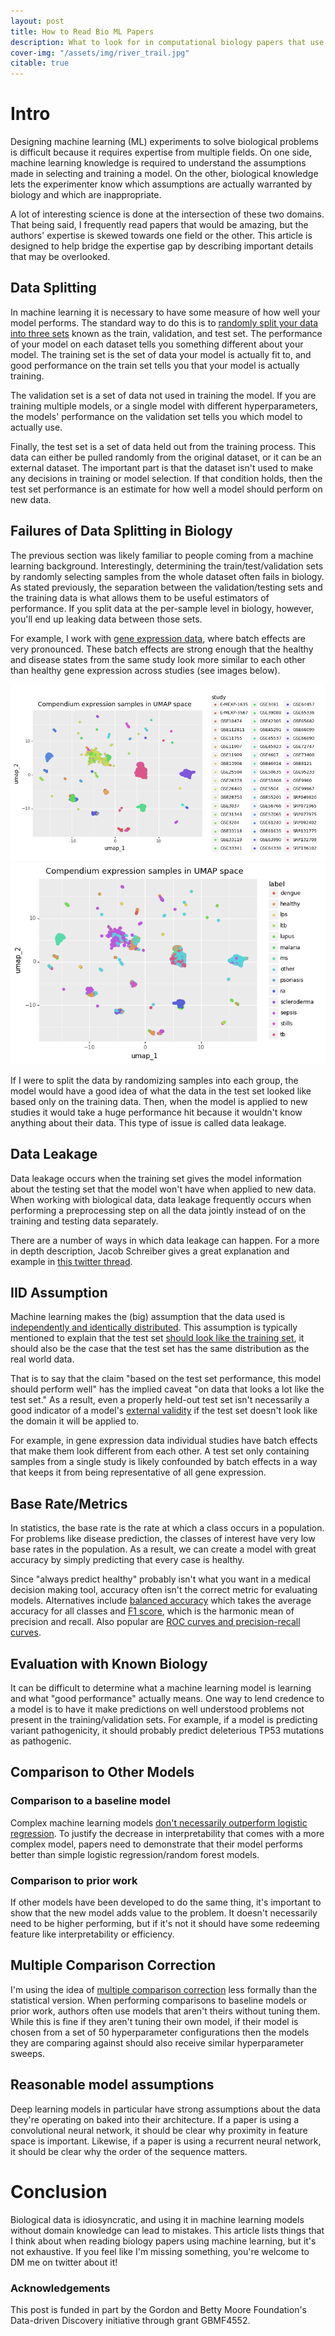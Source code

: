 ```yaml
---                                                                                                                                                                                                         
layout: post                                                                                                                                                                                                
title: How to Read Bio ML Papers
description: What to look for in computational biology papers that use machine learning
cover-img: "/assets/img/river_trail.jpg"                                                                                                                                                                    
citable: true
---
```


# Intro
Designing machine learning (ML) experiments to solve biological problems is difficult because it requires expertise from multiple fields.
On one side, machine learning knowledge is required to understand the assumptions made in selecting and training a model.
On the other, biological knowledge lets the experimenter know which assumptions are actually warranted by biology and which are inappropriate.

A lot of interesting science is done at the intersection of these two domains.
That being said, I frequently read papers that would be amazing, but the authors' expertise is skewed towards one field or the other.
This article is designed to help bridge the expertise gap by describing important details that may be overlooked.


## Data Splitting
In machine learning it is necessary to have some measure of how well your model performs.
The standard way to do this is to [randomly split your data into three sets](https://stackoverflow.com/questions/38250710/how-to-split-data-into-3-sets-train-validation-and-test) known as the train, validation, and test set.
The performance of your model on each dataset tells you something different about your model.
The training set is the set of data your model is actually fit to, and good performance on the train set tells you that your model is actually training.

The validation set is a set of data not used in training the model.
If you are training multiple models, or a single model with different hyperparameters, the models' performance on the validation set tells you which model to actually use.

Finally, the test set is a set of data held out from the training process.
This data can either be pulled randomly from the original dataset, or it can be an external dataset.
The important part is that the dataset isn't used to make any decisions in training or model selection.
If that condition holds, then the test set performance is an estimate for how well a model should perform on new data.


## Failures of Data Splitting in Biology
The previous section was likely familiar to people coming from a machine learning background.
Interestingly, determining the train/test/validation sets by randomly selecting samples from the whole dataset often fails in biology.
As stated previously, the separation between the validation/testing sets and the training data is what allows them to be useful estimators of performance.
If you split data at the per-sample level in biology, however, you'll end up leaking data between those sets.

For example, I work with [gene expression data](https://github.com/ben-heil/whistl/blob/master/notebook/data_exploration/compendium_eda.ipynb), where batch effects are very pronounced.
These batch effects are strong enough that the healthy and disease states from the same study look more similar to each other than healthy gene expression across studies (see images below).

<img src="/assets/img/post_img/inter_study_distance.png"/>
<img src="/assets/img/post_img/interdisease_distance.png"/>

If I were to split the data by randomizing samples into each group, the model would have a good idea of what the data in the test set looked like based only on the training data.
Then, when the model is applied to new studies it would take a huge performance hit because it wouldn't know anything about their data.
This type of issue is called data leakage.

## Data Leakage
Data leakage occurs when the training set gives the model information about the testing set that the model won't have when applied to new data.
When working with biological data, data leakage frequently occurs when performing a preprocessing step on all the data jointly instead of on the training and testing data separately.

There are a number of ways in which data leakage can happen. 
For a more in depth description, Jacob Schreiber gives a great explanation and example in [this twitter thread](https://twitter.com/jmschreiber91/status/1291161574393221123).


## IID Assumption
Machine learning makes the (big) assumption that the data used is [independently and identically distributed](https://stats.stackexchange.com/questions/213464/on-the-importance-of-the-i-i-d-assumption-in-statistical-learning).
This assumption is typically mentioned to explain that the test set [should look like the training set](https://www.cs.princeton.edu/courses/archive/spring16/cos495/slides/ML_basics_lecture1_linear_regression.pdf), it should also be the case that the test set has the same distribution as the real world data.

That is to say that the claim "based on the test set performance, this model should perform well" has the implied caveat "on data that looks a lot like the test set."
As a result, even a properly held-out test set isn't necessarily a good indicator of a model's [external validity](https://www.reed.edu/economics/parker/s12/312/notes/Notes7.pdf) if the test set doesn't look like the domain it will be applied to.

For example, in gene expression data individual studies have batch effects that make them look different from each other.
A test set only containing samples from a single study is likely confounded by batch effects in a way that keeps it from being representative of all gene expression.


## Base Rate/Metrics
In statistics, the base rate is the rate at which a class occurs in a population.
For problems like disease prediction, the classes of interest have very low base rates in the population.
As a result, we can create a model with great accuracy by simply predicting that every case is healthy.

Since "always predict healthy" probably isn't what you want in a medical decision making tool, accuracy often isn't the correct metric for evaluating models.
Alternatives include [balanced accuracy](https://scikit-learn.org/stable/modules/generated/sklearn.metrics.balanced_accuracy_score.html) which takes the average accuracy for all classes and [F1 score](https://scikit-learn.org/stable/modules/generated/sklearn.metrics.f1_score.html), which is the harmonic mean of precision and recall.
Also popular are [ROC curves and precision-recall curves](https://machinelearningmastery.com/roc-curves-and-precision-recall-curves-for-classification-in-python/).


## Evaluation with Known Biology
It can be difficult to determine what a machine learning model is learning and what "good performance" actually means.
One way to lend credence to a model is to have it make predictions on well understood problems not present in the training/validation sets.
For example, if a model is predicting variant pathogenicity, it should probably predict deleterious TP53 mutations as pathogenic.


## Comparison to Other Models
### Comparison to a baseline model
Complex machine learning models [don't necessarily outperform logistic regression](https://www.sciencedirect.com/science/article/abs/pii/S0895435618310813).
To justify the decrease in interpretability that comes with a more complex model, papers need to demonstrate that their model performs better than simple logistic regression/random forest models.

### Comparison to prior work
If other models have been developed to do the same thing, it's important to show that the new model adds value to the problem.
It doesn't necessarily need to be higher performing, but if it's not it should have some redeeming feature like interpretability or efficiency.


## Multiple Comparison Correction
I'm using the idea of [multiple comparison correction](https://mathworld.wolfram.com/BonferroniCorrection.html) less formally than the statistical version.
When performing comparisons to baseline models or prior work, authors often use models that aren't theirs without tuning them.
While this is fine if they aren't tuning their own model, if their model is chosen from a set of 50 hyperparameter configurations then the models they are comparing against should also receive similar hyperparameter sweeps.


## Reasonable model assumptions
Deep learning models in particular have strong assumptions about the data they're operating on baked into their architecture.
If a paper is using a convolutional neural network, it should be clear why proximity in feature space is important.
Likewise, if a paper is using a recurrent neural network, it should be clear why the order of the sequence matters.

# Conclusion
Biological data is idiosyncratic, and using it in machine learning models without domain knowledge can lead to mistakes.
This article lists things that I think about when reading biology papers using machine learning, but it's not exhaustive.
If you feel like I'm missing something, you're welcome to DM me on twitter about it!

### Acknowledgements 
This post is funded in part by the Gordon and Betty Moore Foundation's Data-driven Discovery initiative through grant GBMF4552.
